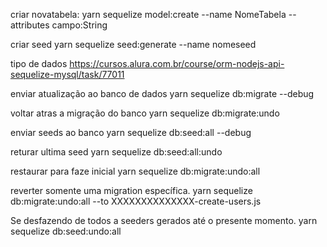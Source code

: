 criar novatabela:
yarn sequelize model:create --name NomeTabela --attributes campo:String

criar seed
yarn sequelize seed:generate --name nomeseed

tipo de dados https://cursos.alura.com.br/course/orm-nodejs-api-sequelize-mysql/task/77011

enviar atualização ao banco de dados
yarn sequelize db:migrate --debug

voltar atras a migração do banco
yarn sequelize db:migrate:undo

enviar seeds ao banco
yarn sequelize db:seed:all --debug

returar ultima seed
yarn sequelize db:seed:all:undo

restaurar para faze inicial
yarn sequelize db:migrate:undo:all

reverter somente uma migration específica.
yarn sequelize db:migrate:undo:all --to XXXXXXXXXXXXXX-create-users.js

Se desfazendo de todos a seeders gerados até o presente momento.
yarn sequelize db:seed:undo:all
